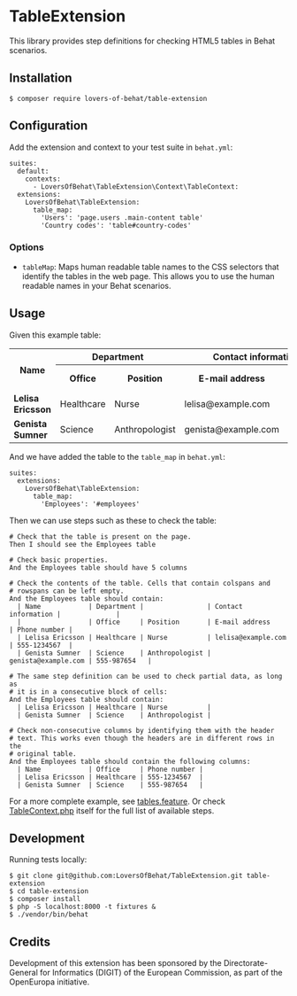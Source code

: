 TableExtension
==============

This library provides step definitions for checking HTML5 tables in
Behat scenarios.

Installation
------------

```
$ composer require lovers-of-behat/table-extension
```

Configuration
-------------

Add the extension and context to your test suite in `behat.yml`:

```
suites:
  default:
    contexts:
      - LoversOfBehat\TableExtension\Context\TableContext:
  extensions:
    LoversOfBehat\TableExtension:
      table_map:
        'Users': 'page.users .main-content table'
        'Country codes': 'table#country-codes'
```

### Options

* `tableMap`: Maps human readable table names to the CSS selectors that
  identify the tables in the web page. This allows you to use the human
  readable names in your Behat scenarios.

Usage
-----

Given this example table:

<table id="employees">
  <tr>
    <th rowspan="2">Name</th>
    <th colspan="2">Department</th>
    <th colspan="2">Contact information</th>
  </tr>
  <tr>
    <th>Office</th>
    <th>Position</th>
    <th>E-mail address</th>
    <th>Phone number</th>
  </tr>
  <tr>
    <td><strong>Lelisa Ericsson</strong></td>
    <td>Healthcare</td>
    <td>Nurse</td>
    <td>lelisa@example.com</td>
    <td>555-1234567</td>
  </tr>
  <tr>
    <td><strong>Genista Sumner</strong></td>
    <td>Science</td>
    <td>Anthropologist</td>
    <td>genista@example.com</td>
    <td>555-987654</td>
  </tr>
</table>

And we have added the table to the `table_map` in `behat.yml`:

```
suites:
  extensions:
    LoversOfBehat\TableExtension:
      table_map:
        'Employees': '#employees'
```

Then we can use steps such as these to check the table:

```
# Check that the table is present on the page.
Then I should see the Employees table

# Check basic properties.
And the Employees table should have 5 columns

# Check the contents of the table. Cells that contain colspans and
# rowspans can be left empty.
And the Employees table should contain:
  | Name            | Department |                | Contact information |              |
  |                 | Office     | Position       | E-mail address      | Phone number |
  | Lelisa Ericsson | Healthcare | Nurse          | lelisa@example.com  | 555-1234567  |
  | Genista Sumner  | Science    | Anthropologist | genista@example.com | 555-987654   |

# The same step definition can be used to check partial data, as long as
# it is in a consecutive block of cells:
And the Employees table should contain:
  | Lelisa Ericsson | Healthcare | Nurse          |
  | Genista Sumner  | Science    | Anthropologist |

# Check non-consecutive columns by identifying them with the header
# text. This works even though the headers are in different rows in the
# original table.
And the Employees table should contain the following columns:
  | Name            | Office     | Phone number |
  | Lelisa Ericsson | Healthcare | 555-1234567  |
  | Genista Sumner  | Science    | 555-987654   |
```

For a more complete example, see
[tables.feature](features/tables.feature). Or check
[TableContext.php](src/Context/TableContext.php)
itself for the full list of available steps.

Development
-----------

Running tests locally:

```
$ git clone git@github.com:LoversOfBehat/TableExtension.git table-extension
$ cd table-extension
$ composer install
$ php -S localhost:8000 -t fixtures &
$ ./vendor/bin/behat
```

Credits
-------

Development of this extension has been sponsored by the Directorate-General for
Informatics (DIGIT) of the European Commission, as part of the OpenEuropa
initiative.
